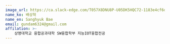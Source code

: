 ```yaml
---
image_url: https://ca.slack-edge.com/T057X8DNU8P-U05DK5HQC72-1183e4cf6df6-72
name_ko: 배상혁
name_en: Sanghyuk Bae
email: gundam6324@gmail.com
affilation: >-
    상명대학교 융합공과대학 SW융합학부 지능IOT융합전공
---
```

